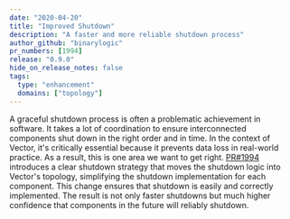 ```yaml
---
date: "2020-04-20"
title: "Improved Shutdown"
description: "A faster and more reliable shutdown process"
author_github: "binarylogic"
pr_numbers: [1994]
release: "0.9.0"
hide_on_release_notes: false
tags:
  type: "enhancement"
  domains: ["topology"]
---
```


A graceful shutdown process is often a problematic achievement in software.
It takes a lot of coordination to ensure interconnected components shut down
in the right order and in time. In the context of Vector, it's critically
essential because it prevents data loss in real-world practice. As a result,
this is one area we want to get right. [PR#1994][urls.pr_1994] introduces a
clear shutdown strategy that moves the shutdown logic into Vector's topology,
simplifying the shutdown implementation for each component. This change ensures
that shutdown is easily and correctly implemented. The result is not only faster
shutdowns but much higher confidence that components in the future will reliably
shutdown.

[urls.pr_1994]: https://github.com/timberio/vector/pull/1994
